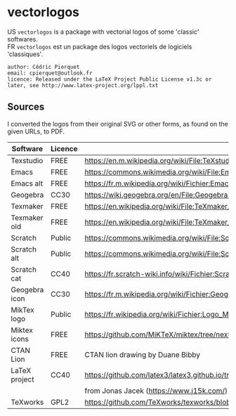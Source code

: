 # vectorlogos

US `vectorlogos` is a package with vectorial logos of some 'classic' softwares.\
FR `vectorlogos` est un package des logos vectoriels de logiciels 'classiques'.

```
author: Cédric Pierquet
email: cpierquet@outlook.fr
licence: Released under the LaTeX Project Public License v1.3c or later, see http://www.latex-project.org/lppl.txt
```

## Sources

I converted the logos from their original SVG or other forms, as found on the given URLs, to PDF.

| Software         | Licence | Source                                                                                               |
|------------------|---------|------------------------------------------------------------------------------------------------------|
| Texstudio        | FREE    | <https://en.m.wikipedia.org/wiki/File:TeXstudio_Logo.svg>                                            |
| Emacs            | FREE    | <https://commons.wikimedia.org/wiki/File:EmacsIcon.svg>                                              |
| Emacs alt        | FREE    | <https://fr.m.wikipedia.org/wiki/Fichier:Emacs-logo.svg>                                             |
| Geogebra         | CC30    | <https://wiki.geogebra.org/en/File:Geogebra-logo-name.svg>                                           |
| Texmaker         | FREE    | <https://en.wikipedia.org/wiki/File:TeXmaker_Logo.svg>                                               |
| Texmaker old     | FREE    | <https://en.wikipedia.org/wiki/File:TeXmaker_New_Logo.svg>                                           |
| Scratch          | Public  | <https://commons.wikimedia.org/wiki/File:Scratchlogo.svg>                                            |
| Scratch alt      | Public  | <https://commons.wikimedia.org/wiki/File:Scratchlogo.svg>                                            |
| Scratch cat      | CC40    | <https://fr.scratch-wiki.info/wiki/Fichier:Scratch_Cat_(cat-a).svg>                                  |
| Geogebra icon    | CC30    | <https://fr.m.wikipedia.org/wiki/Fichier:Geogebra.svg>                                               |
| MikTex logo      | Public  | <https://fr.wikipedia.org/wiki/Fichier:Logo_MiKTeX.svg>                                              |
| Miktex icons     | FREE    | <https://github.com/MiKTeX/miktex/tree/next/Resources/Icons/MiKTeX/scalable/apps>                    |
| CTAN Lion        | FREE    | CTAN lion drawing by Duane Bibby                                                                     |
| LaTeX project    | CC40    | <https://github.com/latex3/latex3.github.io/tree/ba511d2fd43dc08ad301e31b2a32c472b252b76b/_site/img> |
|                  |         | from Jonas Jacek (<https://www.j15k.com/>)                                                           |
| TeXworks         | GPL2    | <https://github.com/TeXworks/texworks/blob/main/res/images/TeXworks.png>                             |
